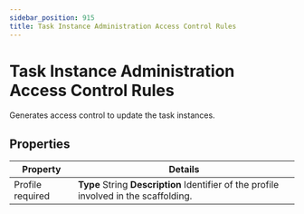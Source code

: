 ```yaml
---
sidebar_position: 915
title: Task Instance Administration Access Control Rules
---
```


# Task Instance Administration Access Control Rules

Generates access control to update the task instances.

## Properties

| Property | Details |
| --- | --- |
| Profile required | **Type**  String  **Description** Identifier of the profile involved in the scaffolding. |